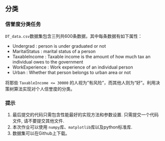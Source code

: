 ## 分类

### 信誉度分类任务

`DT_data.csv`数据集包含三列共600条数据，其中每条数据有如下属性：

* Undergrad : person is under graduated or not
* MaritalStatus : marital status of a person
* TaxableIncome : Taxable income is the amount of how much tax an individual owes to the government
* WorkExperience : Work experience of an individual person
* Urban : Whether that person belongs to urban area or not

将那些 `TaxableIncome <= 30000` 的人视为”有风险”，而其他人则为“好”。利用决策树算法实现对个人信誉度的分类。

### 提示

1. 最后提交的代码只需包含性能最好的实现方法和参数设置. 只需提交一个代码文件, 请不要提交其他文件.
2. 本次作业可以使用 `numpy`库、`matplotlib`库以及python标准库.
3. 数据集可以在Github上下载。

